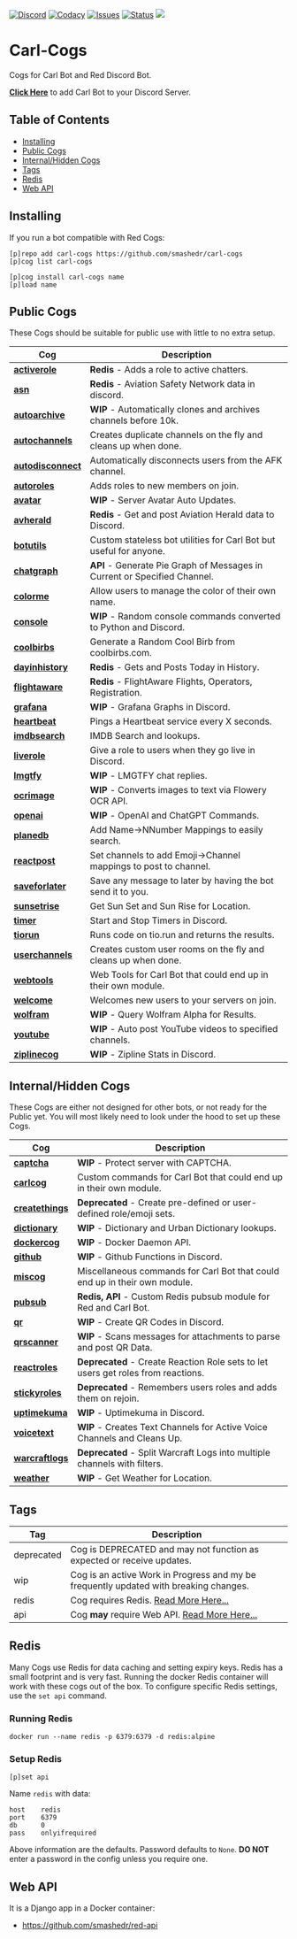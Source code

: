 [![Discord](https://img.shields.io/discord/899171661457293343?style=plastic&label=Discord&logo=discord&logoColor=white&color=7289da)](https://discord.gg/wXy6m2X8wY)
[![Codacy](https://img.shields.io/codacy/grade/439cde1e5a5b4c649beca9b27ec108aa?style=plastic&label=Codacy&logo=codacy)](https://app.codacy.com/gh/smashedr/carl-cogs/dashboard)
[![Issues](https://img.shields.io/github/issues-raw/smashedr/carl-cogs?style=plastic&label=Issues&logo=github&logoColor=white)](https://github.com/smashedr/carl-cogs/issues)
[![Status](https://uptime-nj.hosted-domains.com/api/badge/26/status?upColor=4fc523&style=plastic)](https://uptime-nj.hosted-domains.com/status/carl)
[![](https://repository-images.githubusercontent.com/422749366/a8e0e86a-fcdf-42f4-a5f8-63946c0cd272)](https://discord.com/oauth2/authorize?client_id=204384021352808450&scope=bot+applications.commands&permissions=8)
# Carl-Cogs

Cogs for Carl Bot and Red Discord Bot.

**[Click Here](https://discord.com/oauth2/authorize?client_id=204384021352808450&scope=bot+applications.commands&permissions=8)**
to add Carl Bot to your Discord Server.

## Table of Contents

*   [Installing](#installing)
*   [Public Cogs](#public-cogs)
*   [Internal/Hidden Cogs](#internal-hidden-cogs)
*   [Tags](#tags)
*   [Redis](#redis)
*   [Web API](#web-api)

## Installing

If you run a bot compatible with Red Cogs:

```text
[p]repo add carl-cogs https://github.com/smashedr/carl-cogs
[p]cog list carl-cogs

[p]cog install carl-cogs name
[p]load name
```

## Public Cogs

These Cogs should be suitable for public use with little to no extra setup.

| Cog | Description |
| --- | --- |
| **[activerole](activerole)** | **Redis** - Adds a role to active chatters. |
| **[asn](asn)** | **Redis** - Aviation Safety Network data in discord. |
| **[autoarchive](autoarchive)** | **WIP** - Automatically clones and archives channels before 10k. |
| **[autochannels](autochannels)** |  Creates duplicate channels on the fly and cleans up when done. |
| **[autodisconnect](autodisconnect)** |  Automatically disconnects users from the AFK channel. |
| **[autoroles](autoroles)** |  Adds roles to new members on join. |
| **[avatar](avatar)** | **WIP** - Server Avatar Auto Updates. |
| **[avherald](avherald)** | **Redis** - Get and post Aviation Herald data to Discord. |
| **[botutils](botutils)** |  Custom stateless bot utilities for Carl Bot but useful for anyone. |
| **[chatgraph](chatgraph)** | **API** - Generate Pie Graph of Messages in Current or Specified Channel. |
| **[colorme](colorme)** |  Allow users to manage the color of their own name. |
| **[console](console)** | **WIP** - Random console commands converted to Python and Discord. |
| **[coolbirbs](coolbirbs)** |  Generate a Random Cool Birb from coolbirbs.com. |
| **[dayinhistory](dayinhistory)** | **Redis** - Gets and Posts Today in History. |
| **[flightaware](flightaware)** | **Redis** - FlightAware Flights, Operators, Registration. |
| **[grafana](grafana)** | **WIP** - Grafana Graphs in Discord. |
| **[heartbeat](heartbeat)** |  Pings a Heartbeat service every X seconds. |
| **[imdbsearch](imdbsearch)** |  IMDB Search and lookups. |
| **[liverole](liverole)** |  Give a role to users when they go live in Discord. |
| **[lmgtfy](lmgtfy)** | **WIP** - LMGTFY chat replies. |
| **[ocrimage](ocrimage)** | **WIP** - Converts images to text via Flowery OCR API. |
| **[openai](openai)** | **WIP** - OpenAI and ChatGPT Commands. |
| **[planedb](planedb)** |  Add Name->NNumber Mappings to easily search. |
| **[reactpost](reactpost)** |  Set channels to add Emoji->Channel mappings to post to channel. |
| **[saveforlater](saveforlater)** |  Save any message to later by having the bot send it to you. |
| **[sunsetrise](sunsetrise)** |  Get Sun Set and Sun Rise for Location. |
| **[timer](timer)** |  Start and Stop Timers in Discord. |
| **[tiorun](tiorun)** |  Runs code on tio.run and returns the results. |
| **[userchannels](userchannels)** |  Creates custom user rooms on the fly and cleans up when done. |
| **[webtools](webtools)** |  Web Tools for Carl Bot that could end up in their own module. |
| **[welcome](welcome)** |  Welcomes new users to your servers on join. |
| **[wolfram](wolfram)** | **WIP** - Query Wolfram Alpha for Results. |
| **[youtube](youtube)** | **WIP** - Auto post YouTube videos to specified channels. |
| **[ziplinecog](ziplinecog)** | **WIP** - Zipline Stats in Discord. |

## Internal/Hidden Cogs

These Cogs are either not designed for other bots, or not ready for the Public yet.
You will most likely need to look under the hood to set up these Cogs.

| Cog | Description |
| --- | --- |
| **[captcha](captcha)** | **WIP** - Protect server with CAPTCHA. |
| **[carlcog](carlcog)** |  Custom commands for Carl Bot that could end up in their own module. |
| **[createthings](createthings)** | **Deprecated** - Create pre-defined or user-defined role/emoji sets. |
| **[dictionary](dictionary)** | **WIP** - Dictionary and Urban Dictionary lookups. |
| **[dockercog](dockercog)** | **WIP** - Docker Daemon API. |
| **[github](github)** | **WIP** - Github Functions in Discord. |
| **[miscog](miscog)** |  Miscellaneous commands for Carl Bot that could end up in their own module. |
| **[pubsub](pubsub)** | **Redis, API** - Custom Redis pubsub module for Red and Carl Bot. |
| **[qr](qr)** | **WIP** - Create QR Codes in Discord. |
| **[qrscanner](qrscanner)** | **WIP** - Scans messages for attachments to parse and post QR Data. |
| **[reactroles](reactroles)** | **Deprecated** - Create Reaction Role sets to let users get roles from reactions. |
| **[stickyroles](stickyroles)** | **Deprecated** - Remembers users roles and adds them on rejoin. |
| **[uptimekuma](uptimekuma)** | **WIP** - Uptimekuma in Discord. |
| **[voicetext](voicetext)** | **WIP** - Creates Text Channels for Active Voice Channels and Cleans Up. |
| **[warcraftlogs](warcraftlogs)** | **Deprecated** - Split Warcraft Logs into multiple channels with filters. |
| **[weather](weather)** | **WIP** - Get Weather for Location. |

## Tags

| Tag        | Description                                                                           |
|------------|---------------------------------------------------------------------------------------|
| deprecated | Cog is DEPRECATED and may not function as expected or receive updates.                |
| wip        | Cog is an active Work in Progress and my be frequently updated with breaking changes. |
| redis      | Cog requires Redis. [Read More Here...](#redis)                              |
| api        | Cog **may** require Web API. [Read More Here...](#web-api)                   |

## Redis

Many Cogs use Redis for data caching and setting expiry keys.
Redis has a small footprint and is very fast.
Running the docker Redis container will work with these cogs out of the box.
To configure specific Redis settings, use the `set api` command.

### Running Redis

```text
docker run --name redis -p 6379:6379 -d redis:alpine
```

### Setup Redis

```text
[p]set api
```

Name `redis` with data:
```text
host    redis
port    6379
db      0
pass    onlyifrequired
```

Above information are the defaults. Password defaults to `None`.
**DO NOT** enter a password in the config unless you require one.

## Web API

It is a Django app in a Docker container:

*   https://github.com/smashedr/red-api
